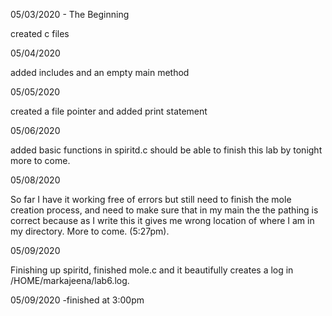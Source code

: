 05/03/2020 - The Beginning

created c files

05/04/2020

added includes and an empty main method

05/05/2020

created a file pointer and added print statement

05/06/2020

added basic functions in spiritd.c should be able to finish this lab by tonight more to come.

05/08/2020

So far I have it working free of errors but still need to finish the mole creation process, and need to make sure that in my main the 
the pathing is correct because as I write this it gives me wrong location of where I am in my directory. More to come. (5:27pm).

05/09/2020

Finishing up spiritd, finished mole.c and it beautifully creates a log in /HOME/markajeena/lab6.log. 

05/09/2020
-finished at 3:00pm
